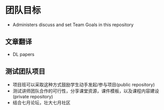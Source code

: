 # 团队目标 #
* Administers discuss and set Team Goals in this repository
## 文章翻译 ##
* DL papers
## 测试团队项目 ##
* 项目班可以采取这种方式鼓励学生动手发起/参与项目(public repository)
* 测试讲师团队合作的可行性，分享课堂资源，课件模板，以及课程内容建设(private repository)
* 结合七月论坛，壮大七月社区